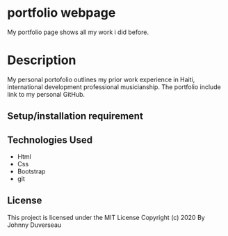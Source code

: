 # portfolio webpage
My portfolio page shows all my work i did before. 

# Description

My personal portofolio outlines my prior work experience in Haiti, international development professional musicianship. The portfolio include link to my personal GitHub.

## Setup/installation requirement




## Technologies Used
- Html
-  Css
- Bootstrap 
 - git

## License
This project is licensed under the MIT License 
Copyright (c)  2020 By Johnny Duverseau

